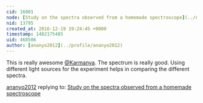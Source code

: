 ```yaml
---
cid: 16001
node: [Study on the spectra observed from a homemade spectroscope](../notes/Karmanya/12-19-2016/study-on-the-spectra-observed-from-a-homemade-spectroscope)
nid: 13795
created_at: 2016-12-19 19:24:45 +0000
timestamp: 1482175485
uid: 468506
author: [ananyo2012](../profile/ananyo2012)
---
```


This is really awesome [@Karmanya](/profile/Karmanya). The spectrum is really good. Using different light sources for the experiment helps in comparing the different spectra.

[ananyo2012](../profile/ananyo2012) replying to: [Study on the spectra observed from a homemade spectroscope](../notes/Karmanya/12-19-2016/study-on-the-spectra-observed-from-a-homemade-spectroscope)


